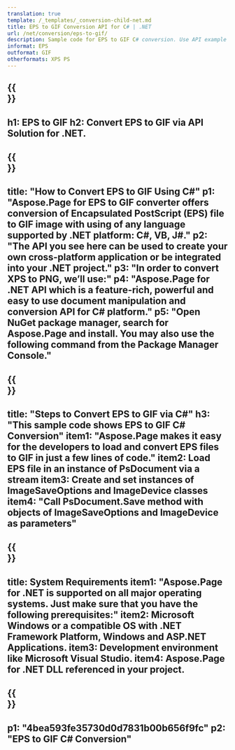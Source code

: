 ```yaml
---
translation: true
template: /_templates/_conversion-child-net.md
title: EPS to GIF Conversion API for C# | .NET
url: /net/conversion/eps-to-gif/ 
description: Sample code for EPS to GIF C# conversion. Use API example code for batch EPS files to GIF conversion within VB.NET, Asp.NET or any .NET based application.
informat: EPS
outformat: GIF
otherformats: XPS PS
---
```


{{<section banner>}}
---
h1: EPS to GIF
h2: Convert EPS to GIF via API Solution for .NET.
---

{{<section overview>}}
---
title: "How to Convert EPS to GIF Using C#"
p1: "Aspose.Page for EPS to GIF converter offers conversion of Encapsulated PostScript (EPS) file to GIF image with using of any language supported by .NET platform: C#, VB, J#."
p2: "The API you see here can be used to create your own cross-platform application or be integrated into your .NET project."
p3: "In order to convert XPS to PNG, we’ll use:"
p4: "Aspose.Page for .NET API which is a feature-rich, powerful and easy to use document manipulation and conversion API for C# platform."
p5: "Open NuGet package manager, search for Aspose.Page and install. You may also use the following command from the Package Manager Console."
---

{{<section feature1>}}
---
title: "Steps to Convert EPS to GIF via C#"
h3: "This sample code shows EPS to GIF C# Conversion"
item1: "Aspose.Page makes it easy for the developers to load and convert EPS files to GIF in just a few lines of code."
item2: Load EPS file in an instance of PsDocument via a stream
item3: Create and set instances of ImageSaveOptions and ImageDevice classes
item4: "Call PsDocument.Save method with objects of ImageSaveOptions and ImageDevice as parameters"
---

{{<section feature2>}}
---
title: System Requirements
item1: "Aspose.Page for .NET is supported on all major operating systems. Just make sure that you have the following prerequisites:"
item2: Microsoft Windows or a compatible OS with .NET Framework Platform, Windows and ASP.NET Applications.
item3: Development environment like Microsoft Visual Studio.
item4: Aspose.Page for .NET DLL referenced in your project.
---

{{<section gist>}}
---
p1: "4bea593fe35730d0d7831b00b656f9fc"
p2: "EPS to GIF C# Conversion"
---

